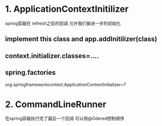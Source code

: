  # 1. ApplicationContextInitilizer  
 
spring容器在 refresh之前的回调  允许我们做进一步的初始化    

## implement this class and app.addInitilizer(class)    
## context.initializer.classes=....    
## spring.factories  
org.springframeworkcontext.ApplicationContextInitializer=?  

# 2. CommandLineRunner  
在spring容器执行完了最后一个回调  可以用@Odered控制顺序  
